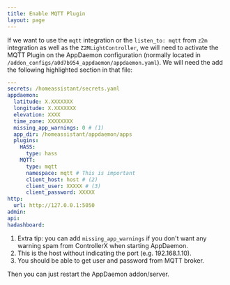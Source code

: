 ```yaml
---
title: Enable MQTT Plugin
layout: page
---
```


If we want to use the `mqtt` integration or the `listen_to: mqtt` from `z2m` integration as well as the `Z2MLightController`, we will need to activate the MQTT Plugin on the AppDaemon configuration (normally located in `/addon_configs/a0d7b954_appdaemon/appdaemon.yaml`). We will need the add the following highlighted section in that file:

```yaml hl_lines="13-18"
---
secrets: /homeassistant/secrets.yaml
appdaemon:
  latitude: X.XXXXXXX
  longitude: X.XXXXXXX
  elevation: XXXX
  time_zone: XXXXXXXX
  missing_app_warnings: 0 # (1)
  app_dir: /homeassistant/appdaemon/apps
  plugins:
    HASS:
      type: hass
    MQTT:
      type: mqtt
      namespace: mqtt # This is important
      client_host: host # (2)
      client_user: XXXXX # (3)
      client_password: XXXXX
http:
  url: http://127.0.0.1:5050
admin:
api:
hadashboard:
```

1. Extra tip: you can add `missing_app_warnings` if you don't want any warning spam from ControllerX when starting AppDaemon.
2. This is the host without indicating the port (e.g. 192.168.1.10).
3. You should be able to get user and password from MQTT broker.

Then you can just restart the AppDaemon addon/server.
